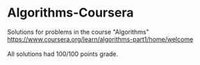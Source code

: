 # Algorithms-Coursera
Solutions for problems in the course "Algorithms"<br />
https://www.coursera.org/learn/algorithms-part1/home/welcome
<br /><br />
All solutions had 100/100 points grade.
